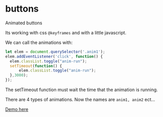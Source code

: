 # buttons
Animated buttons

Its working with css ```@keyframes``` and with a little javascript.

We can call the animations with:
```javascript
let elem = document.querySelector('.anim1');
elem.addEventListener('click', function() {
  elem.classList.toggle("anim-run");
  setTimeout(function() {
	  elem.classList.toggle("anim-run");
  },3000);
});
```
The setTimeout function must wait the time that the animation is running.

There are 4 types of animations. Now the names are ```anim1, anim2``` ect...

[Demo here](https://myentrance.net/velpest/gb/demok/buttons/)
